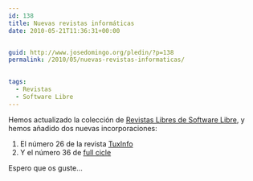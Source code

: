 ```yaml
---
id: 138
title: Nuevas revistas informáticas
date: 2010-05-21T11:36:31+00:00


guid: http://www.josedomingo.org/pledin/?p=138
permalink: /2010/05/nuevas-revistas-informaticas/

  
tags:
  - Revistas
  - Software Libre
---
```



Hemos actualizado la colección de [Revistas Libres de Software Libre](https://www.josedomingo.org/revistas/), y hemos añadido dos nuevas incorporaciones:

  1. El número 26 de la revista [TuxInfo](https://www.josedomingo.org/revistas/)
  2. Y el número 36 de [full cicle](https://www.josedomingo.org/revistas/)

Espero que os guste&#8230;

<!-- AddThis Advanced Settings generic via filter on the_content -->

<!-- AddThis Share Buttons generic via filter on the_content -->